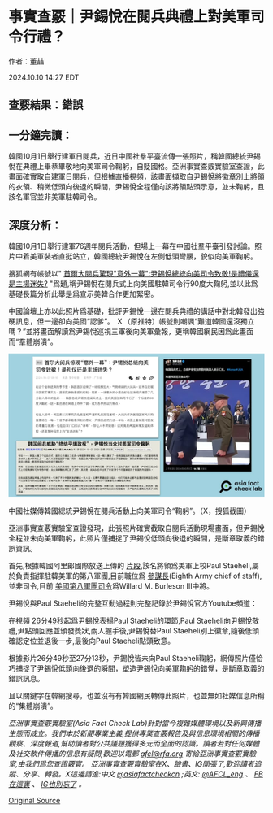 # 事實查覈｜尹錫悅在閱兵典禮上對美軍司令行禮？

作者：董喆

2024.10.10 14:27 EDT

## 查覈結果：錯誤

## 一分鐘完讀：

韓國10月1日舉行建軍日閱兵，近日中國社羣平臺流傳一張照片，稱韓國總統尹錫悅在典禮上畢恭畢敬地向美軍司令鞠躬，自貶國格。亞洲事實查覈實驗室查證，此畫面確實取自建軍日閱兵，但根據直播視頻，該畫面擷取自尹錫悅將徽章別上將領的衣領、稍微低頭向後退的瞬間，尹錫悅全程僅向該將領點頭示意，並未鞠躬，且該名軍官並非美軍駐韓司令。

## 深度分析：

韓國10月1日舉行建軍76週年閱兵活動，但場上一幕在中國社羣平臺引發討論。照片中着美軍裝者直挺站立，韓國總統尹錫悅在左側低頭彎腰，貌似向美軍鞠躬。

搜狐網有帳號以" [首爾大閱兵驚現"意外一幕":尹錫悅總統向美司令致敬!是禮儀還是主場迷失?](https://archive.ph/fYWET) "爲題,稱尹錫悅在閱兵式上向美國駐韓司令行90度大鞠躬,並以此爲基礎長篇分析此舉是爲宣示美韓合作更加緊密。

中國論壇上亦以此照片爲基礎，批評尹錫悅一邊在閱兵典禮的講話中對北韓發出強硬訊息，但一邊卻向美國“認爹”。 Ｘ（原推特）帳號則嘲諷“難道韓國還沒獨立嗎？”並將畫面解讀爲尹錫悅巡視三軍後向美軍彙報，更稱韓國網民因爲此畫面而“羣體崩潰”。

![1(3).png](images/7TSDXTUJVWKAD3HYEXWSF7LRBY.png)

中國社媒傳韓國總統尹錫悅在閱兵活動上向美軍司令“鞠躬”。（X，搜狐截圖）

亞洲事實查覈實驗室查證發現，此張照片確實截取自閱兵活動現場畫面，但尹錫悅全程並未向美軍鞠躬，此照片僅捕捉了尹錫悅低頭向後退的瞬間，是斷章取義的錯誤資訊。

首先,根據韓國阿里郎國際放送上傳的 [片段](https://www.youtube.com/watch?v=w_VcMju1-CY&ab_channel=ArirangTV),該名將領爲美軍上校Paul Staeheli,屬於負責指揮駐韓美軍的第八軍團,目前職位爲 [參謀長](https://www.facebook.com/Eighth.Army.Korea/photos/congratulations-to-ms-sun-nam-choe-she-is-our-pacific-victor-of-the-week-she-rec/909034977919586/)(Eighth Army chief of staff),並非司令,目前 [美國第八軍團司令](https://www.usfk.mil/Media/Images/igphoto/2002519666/)爲Willard M. Burleson III中將。

尹錫悅與Paul Staeheli的完整互動過程則完整記錄於尹錫悅官方Youtube頻道：

在視頻 [26分49秒](https://www.youtube.com/live/6rtilZQ4pAY?si=l-L5yJh_FukHIlE_&t=1609)起爲尹錫悅表揚Paul Staeheli的環節,Paul Staeheli向尹錫悅敬禮,尹點頭回應並頒發獎狀,兩人握手後,尹錫悅替Paul Staeheli別上徽章,隨後低頭確認定位並退後一步,最後向Paul Staeheli點頭致意。

根據影片26分49秒至27分13秒，尹錫悅皆未向Paul Staeheli鞠躬，網傳照片僅恰巧捕捉了尹錫悅低頭向後退的瞬間，塑造尹錫悅向美軍鞠躬的錯覺，是斷章取義的錯誤訊息。

且以關鍵字在韓網搜尋，也並沒有有韓國網民轉傳此照片，也並無如社媒信息所稱的“集體崩潰”。

*亞洲事實查覈實驗室(Asia Fact Check Lab)針對當今複雜媒體環境以及新興傳播生態而成立。我們本於新聞專業主義,提供專業查覈報告及與信息環境相關的傳播觀察、深度報道,幫助讀者對公共議題獲得多元而全面的認識。讀者若對任何媒體及社交軟件傳播的信息有疑問,歡迎以電郵*  [*afcl@rfa.org*](mailto:afcl@rfa.org)  *寄給亞洲事實查覈實驗室,由我們爲您查證覈實。* *亞洲事實查覈實驗室在X、臉書、IG開張了,歡迎讀者追蹤、分享、轉發。X這邊請進:中文*  [*@asiafactcheckcn*](https://twitter.com/asiafactcheckcn)  *;英文:*  [*@AFCL\_eng*](https://twitter.com/AFCL_eng)  *、*  [*FB在這裏*](https://www.facebook.com/asiafactchecklabcn)  *、*  [*IG也別忘了*](https://www.instagram.com/asiafactchecklab/)  *。*



[Original Source](https://www.rfa.org/mandarin/shishi-hecha/hc-korean-president-saluted-to-us-rumor-10102024142727.html)